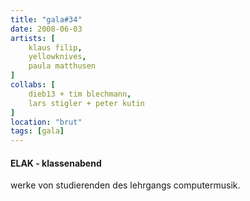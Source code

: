 ```yaml
---
title: "gala#34"
date: 2008-06-03
artists: [
    klaus filip,
    yellowknives,
    paula matthusen
]
collabs: [
    dieb13 + tim blechmann,
    lars stigler + peter kutin
]
location: "brut"
tags: [gala]
---
```

#### ELAK - klassenabend
werke von studierenden des lehrgangs computermusik.


